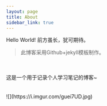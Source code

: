 ```yaml
---
layout: page
title: About
sidebar_link: true
---
```


<p class="message">
  Hello World! 前方虽长，犹可期待。
</p>

>此博客采用Github+jekyll模板制作。

<br>
<br>
这是一个用于记录个人学习笔记的博客~  
<br>
<br>
<br>
![](https://i.imgur.com/guei7UD.jpg)
